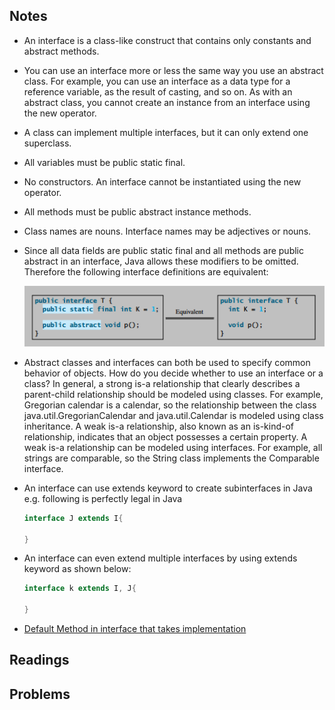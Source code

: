 ## Notes

* An interface is a class-like construct that contains only constants and abstract methods.

* You can use an interface more or less the same way
you use an abstract class. For example, you can use an interface as a data type for a reference
variable, as the result of casting, and so on. As with an abstract class, you cannot create an
instance from an interface using the new operator.

* A class can implement multiple interfaces, but it can only extend one superclass.

* All variables must be public static final.

* No constructors. An interface cannot be instantiated using the new operator.

* All methods must be public abstract instance methods.

* Class names are nouns. Interface names may be adjectives or nouns.

* Since all data fields are public static final and all methods are public abstract in an interface, Java allows these modifiers to be omitted. Therefore the following interface definitions are equivalent:

    ![Interface](../images/interface.png)

* Abstract classes and interfaces can both be used to specify common behavior of objects. How do you decide whether to use an interface or a class? In general, a strong is-a relationship that clearly describes a parent-child relationship should be modeled using classes. For example, Gregorian calendar is a calendar, so the relationship between the class java.util.GregorianCalendar and java.util.Calendar is modeled using class inheritance. A weak is-a relationship, also known as an is-kind-of relationship, indicates that an object possesses a certain property. A weak is-a relationship can be modeled using interfaces. For example, all strings are comparable, so the String class implements the Comparable interface.

* An interface can use extends keyword to create subinterfaces in Java e.g. following is perfectly legal in Java
    ```java
    interface J extends I{

    }
    ```
*  An interface can even extend multiple interfaces by using extends keyword as shown below:

    ```java
    interface k extends I, J{

    }
    ```

* [Default Method in interface that takes implementation](http://javarevisited.blogspot.com/2014/07/default-defender-or-extension-method-of-Java8-example-tutorial.html)

## Readings

## Problems
